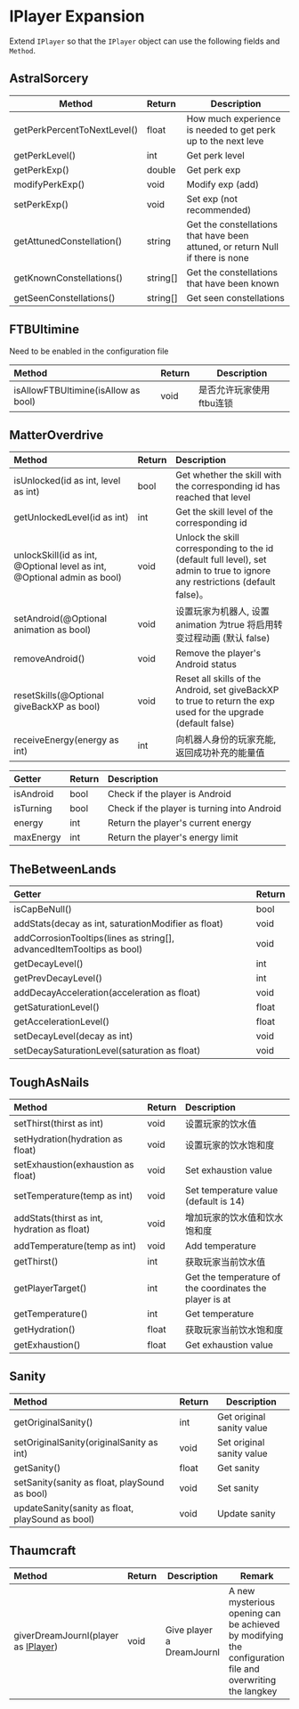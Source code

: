 # IPlayer Expansion

Extend `IPlayer` so that the `IPlayer` object can use the following fields and  `Method`.

## AstralSorcery

| Method                  | Return | Description                      |
| --------------------------- | :------- | ------------------------------------ |
| getPerkPercentToNextLevel() | float    | How much experience is needed to get perk up to the next leve |
| getPerkLevel()              | int      | Get perk level         |
| getPerkExp()                | double   | Get perk exp |
| modifyPerkExp()             | void     | Modify exp (add) |
| setPerkExp()                | void     | Set exp (not recommended) |
| getAttunedConstellation()   | string   | Get the constellations that have been attuned, or return Null if there is none |
| getKnownConstellations()    | string[] | Get the constellations that have been known |
| getSeenConstellations()     | string[] | Get seen constellations |

## FTBUltimine
Need to be enabled in the configuration file

| Method                          | Return |Description|
| :---------------------------------- | :----- |-----------------------------------|
| isAllowFTBUltimine(isAllow as bool) | void   |是否允许玩家使用ftbu连锁|

## MatterOverdrive

| Method                                                         | Return | Description |
| :---------------------------------------------------------------- | :------ |:----------------------------------- |
| isUnlocked(id as int, level as int) | bool | Get whether the skill with the corresponding id has reached that level |
| getUnlockedLevel(id as int) | int | Get the skill level of the corresponding id |
| unlockSkill(id as int, @Optional level as int, @Optional admin as bool) | void    | Unlock the skill corresponding to the id (default full level), set admin to true to ignore any restrictions (default false)。 |
| setAndroid(@Optional animation as bool) | void | 设置玩家为机器人, 设置 animation 为true 将启用转变过程动画 (默认 false) |
| removeAndroid() | void | Remove the player's Android status |
| resetSkills(@Optional giveBackXP as bool) | void | Reset all skills of the Android, set giveBackXP to true to return the exp used for the upgrade (default false) |
| receiveEnergy(energy as int) | int | 向机器人身份的玩家充能, 返回成功补充的能量值 |

| Getter       | Return | Description |
| :----------- | :------ | :--------------------------------------------- |
| isAndroid    | bool | Check if the player is Android |
| isTurning    | bool | Check if the player is turning into Android |
| energy       | int     | Return the player's current energy |
| maxEnergy    | int     | Return the player's energy limit |

## TheBetweenLands

| Getter                                                       | Return |
| :----------------------------------------------------------- | :----- |
| isCapBeNull()                                                | bool   |
| addStats(decay as int, saturationModifier as float)          | void   |
| addCorrosionTooltips(lines as string[], advancedItemTooltips as bool) | void   |
| getDecayLevel()                                              | int    |
| getPrevDecayLevel()                                          | int    |
| addDecayAcceleration(acceleration as float)                  | void   |
| getSaturationLevel()                                         | float  |
| getAccelerationLevel()                                       | float  |
| setDecayLevel(decay as int)                                  | void   |
| setDecaySaturationLevel(saturation as float)                 | void   |

## ToughAsNails

|Method                                   | Return | Description |
| :------------------------------------ | :----- |:----------------------------------- |
| setThirst(thirst as int)                 | void   | 设置玩家的饮水值  |
| setHydration(hydration as float)         | void   | 设置玩家的饮水饱和度  |
| setExhaustion(exhaustion as float)       | void   | Set exhaustion value |
| setTemperature(temp as int)              | void   | Set temperature value (default is 14) |
| addStats(thirst as int, hydration as float) | void   | 增加玩家的饮水值和饮水饱和度  |
| addTemperature(temp as int)              | void   | Add temperature |
| getThirst()                           | int    | 获取玩家当前饮水值  |
| getPlayerTarget()                     | int    | Get the temperature of the coordinates the player is at |
| getTemperature()                      | int    | Get temperature |
| getHydration()                        | float  | 获取玩家当前饮水饱和度  |
| getExhaustion()                       | float  | Get exhaustion value |

## Sanity

| Method                                    | Return | Description      |
| :-------------------------------------------- | :----- | -------------------- |
| getOriginalSanity()                           | int    | Get original sanity value |
| setOriginalSanity(originalSanity as int)         | void   | Set original sanity value |
| getSanity()                                   | float  | Get sanity |
| setSanity(sanity as float, playSound as bool)    | void   | Set sanity |
| updateSanity(sanity as float, playSound as bool) | void   | Update sanity |

## Thaumcraft

| Method                                                       | Return | Description               | Remark                                                       |
| :----------------------------------------------------------- | :----- | ------------------------- | ------------------------------------------------------------ |
| giverDreamJournl(player as [IPlayer](https://docs.blamejared.com/1.12/en/Vanilla/Players/IPlayer/)) | void   | Give player a DreamJournl | A new mysterious opening can be achieved by modifying the configuration file and overwriting the langkey |
